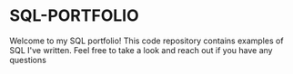 # SQL-PORTFOLIO
Welcome to my SQL portfolio! This code repository contains examples of SQL I've written. Feel free to take a look and reach out if you have any questions
